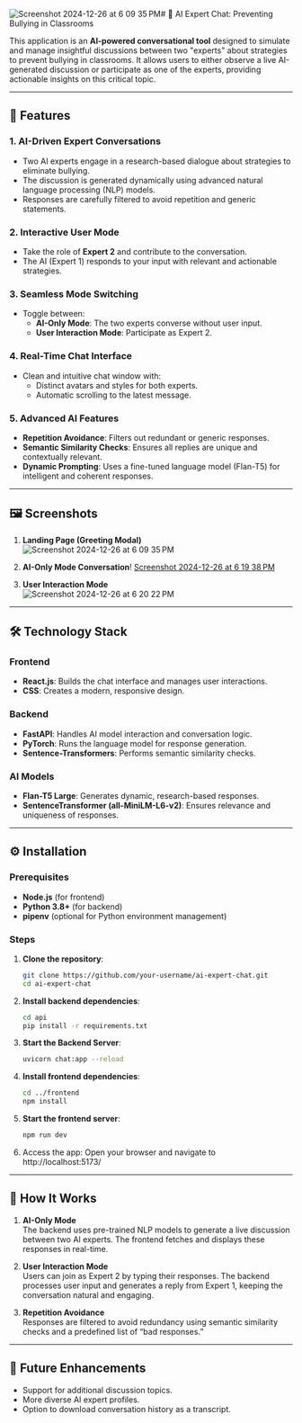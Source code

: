 ![Screenshot 2024-12-26 at 6 09 35 PM](https://github.com/user-attachments/assets/1dcef651-5fe3-4053-a664-3955688f5c5b)# 🧠 AI Expert Chat: Preventing Bullying in Classrooms

This application is an **AI-powered conversational tool** designed to simulate and manage insightful discussions between two "experts" about strategies to prevent bullying in classrooms. It allows users to either observe a live AI-generated discussion or participate as one of the experts, providing actionable insights on this critical topic.

---

## 🚀 Features

### 1. **AI-Driven Expert Conversations**
   - Two AI experts engage in a research-based dialogue about strategies to eliminate bullying.
   - The discussion is generated dynamically using advanced natural language processing (NLP) models.
   - Responses are carefully filtered to avoid repetition and generic statements.

### 2. **Interactive User Mode**
   - Take the role of **Expert 2** and contribute to the conversation.
   - The AI (Expert 1) responds to your input with relevant and actionable strategies.

### 3. **Seamless Mode Switching**
   - Toggle between:
     - **AI-Only Mode**: The two experts converse without user input.
     - **User Interaction Mode**: Participate as Expert 2.

### 4. **Real-Time Chat Interface**
   - Clean and intuitive chat window with:
     - Distinct avatars and styles for both experts.
     - Automatic scrolling to the latest message.

### 5. **Advanced AI Features**
   - **Repetition Avoidance**: Filters out redundant or generic responses.
   - **Semantic Similarity Checks**: Ensures all replies are unique and contextually relevant.
   - **Dynamic Prompting**: Uses a fine-tuned language model (Flan-T5) for intelligent and coherent responses.

---

## 🖼️ Screenshots

1. **Landing Page (Greeting Modal)**  
![Screenshot 2024-12-26 at 6 09 35 PM](https://github.com/user-attachments/assets/154c2597-24e7-4224-98fd-b802cbf9a9a1)

2. **AI-Only Mode Conversation**!
[Screenshot 2024-12-26 at 6 19 38 PM](https://github.com/user-attachments/assets/be986811-ba63-4dee-b934-44b92904dc28)

4. **User Interaction Mode**  
![Screenshot 2024-12-26 at 6 20 22 PM](https://github.com/user-attachments/assets/a57611b5-3bf6-4cbf-9c72-fbecea203483)

---

## 🛠️ Technology Stack

### **Frontend**
- **React.js**: Builds the chat interface and manages user interactions.
- **CSS**: Creates a modern, responsive design.

### **Backend**
- **FastAPI**: Handles AI model interaction and conversation logic.
- **PyTorch**: Runs the language model for response generation.
- **Sentence-Transformers**: Performs semantic similarity checks.

### **AI Models**
- **Flan-T5 Large**: Generates dynamic, research-based responses.
- **SentenceTransformer (all-MiniLM-L6-v2)**: Ensures relevance and uniqueness of responses.

---

## ⚙️ Installation

### Prerequisites
- **Node.js** (for frontend)
- **Python 3.8+** (for backend)
- **pipenv** (optional for Python environment management)

### Steps

1. **Clone the repository**:
   ```bash
   git clone https://github.com/your-username/ai-expert-chat.git
   cd ai-expert-chat
   ```
2. **Install backend dependencies**:
   ```bash
   cd api
   pip install -r requirements.txt
   ```
3. **Start the Backend Server**:
   ```bash
   uvicorn chat:app --reload
   ```
4. **Install frontend dependencies**:
   ```bash
   cd ../frontend
   npm install
   ```
5. **Start the frontend server**:
   ```bash
   npm run dev
   ```
6. Access the app:
Open your browser and navigate to http://localhost:5173/

---
## 🤖 How It Works

1. **AI-Only Mode**  
   The backend uses pre-trained NLP models to generate a live discussion between two AI experts. The frontend fetches and displays these responses in real-time.

2. **User Interaction Mode**  
   Users can join as Expert 2 by typing their responses. The backend processes user input and generates a reply from Expert 1, keeping the conversation natural and engaging.

3. **Repetition Avoidance**  
   Responses are filtered to avoid redundancy using semantic similarity checks and a predefined list of “bad responses.”

---

## 🧪 Future Enhancements

- Support for additional discussion topics.
- More diverse AI expert profiles.
- Option to download conversation history as a transcript.
